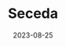 ---
title: "Seceda"
excerpt: "Edges cleave through the cliff."
date: 2023-08-25
header:
  overlay_image: voyage/dolomites/seceda-3v1.jpg
---